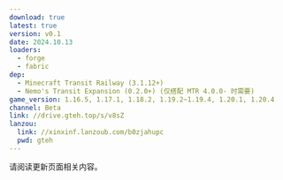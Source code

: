 ```yaml
---
download: true
latest: true
version: v0.1
date: 2024.10.13
loaders:
  - forge
  - fabric
dep:
  - Minecraft Transit Railway (3.1.12+)
  - Nemo's Transit Expansion (0.2.0+) (仅搭配 MTR 4.0.0- 时需要)
game_version: 1.16.5, 1.17.1, 1.18.2, 1.19.2~1.19.4, 1.20.1, 1.20.4
channel: Beta
link: //drive.gteh.top/s/v8sZ
lanzou:
  link: //xinxinf.lanzoub.com/b0zjahupc
  pwd: gteh
---
```


请阅读更新页面相关内容。
